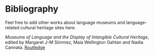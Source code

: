 # Bibliography

Feel free to add other works about language museums and language-related cultural heritage sites here.

_Museums of Language and the Display of Intangible Cultural Heritage_, edited by Margaret J-M Sönmez, Maia Wellington Gahtan and Nadia Cannata. [Routledge](https://www.routledge.com/Museums-of-Language-and-the-Display-of-Intangible-Cultural-Heritage-1st/Sonmez-Gahtan-Cannata/p/book/9781138589483)